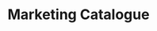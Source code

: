 ---
title: Marketing Catalogue
description: Layout design, Magazine design, Illustration
categories:
- MAGAZINE & BOOK
layout: portfolio_detail
background-class: portBgImg
background-image: "/assets/img/portfolio/marketing/marketing-catalogue.png"
porject_title: Marketing Catalogue
porject_subtitle: Layout design, Magazine design, Illustration
porject_apple_imglink: ""
porject_android_imglink: ""
project_detail: A marketing catalogue from Hashworks which shows the beauty of simplicity in design. This piece of art makes the reader flow through the pages with much ease because of its carefully designed layout structure and artworks. The colours, art work and layout have been designed perfectly to convey hashworks as a brand and as well as the theme they wanted to convey. 
whatWeDoList:
- Layout design
- Magazine design
- Illustration
img: "/assets/img/portfolio/marketing/2.png"
imgContent:   Cover of the magazine.


variation_img1: "/assets/img/portfolio/marketing/7.png"
variation_img2: "/assets/img/portfolio/marketing/8.png"
variation_img3: "/assets/img/portfolio/marketing/9.png"
---